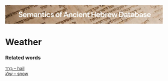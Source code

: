 <html><body><img id="banner" src="../../images/banners/banner.png" alt="banner" /></body></html>

# **Weather**


### Related words
[בָּרָד – hail](../words/barad.md)<br>[שֶׁלֶג – snow](../words/sheleg.md)<br>